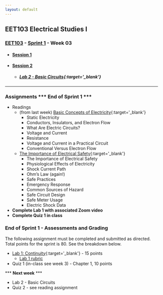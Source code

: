 ```yaml
---
layout: default
---
```


## EET103 Electrical Studies I

### [EET103](../../) - [Sprint 1](../) - Week 03

- #### [<span style="cursor: pointer;">Session 1</span>](s1/)

- #### [<span style="cursor: pointer;">Session 2</span>](s2/)

    - ##### [Lab 2 - Basic Circuits](../../labs/l02_basic_circuit/){:target='_blank'}

---

### Assignments *** End of Sprint 1 ***
- Readings
    - (from last week) [Basic Concepts of Electricity](https://www.allaboutcircuits.com/textbook/direct-current/chpt-1/){:target='_blank'}
        - Static Electricity
        - Conductors, Insulators, and Electron Flow
        - What Are Electric Circuits?
        - Voltage and Current
        - Resistance
        - Voltage and Current in a Practical Circuit
        - Conventional Versus Electron Flow 
    - [The Importance of Electrical Safety](https://www.allaboutcircuits.com/textbook/direct-current/chpt-3/importance-electrical-safety/){:target='_blank'}
        - The Importance of Electrical Safety
        - Physiological Effects of Electricity
        - Shock Current Path
        - Ohm’s Law (again!)
        - Safe Practices
        - Emergency Response
        - Common Sources of Hazard
        - Safe Circuit Design
        - Safe Meter Usage
        - Electric Shock Data
- **Complete Lab 1 with associated Zoom video**
- **Complete Quiz 1 in class**

### End of Sprint 1 - Assessments and Grading
The following assignment must be completed and submitted as directed. Total points for the sprint is 80. See the breakdown below.

- [Lab 1: Continuity](../../labs/l01_continuity/){:target='_blank'} - 15 points    
    - [Lab 1 rubric](../../labs/l01_continuity/l01_rubric.md)
- Quiz 1 (in-class see week 3) - Chapter 1, 10 points

*** **Next week** ***
- Lab 2 - Basic Circuits
- Quiz 2 - see reading assignment
    